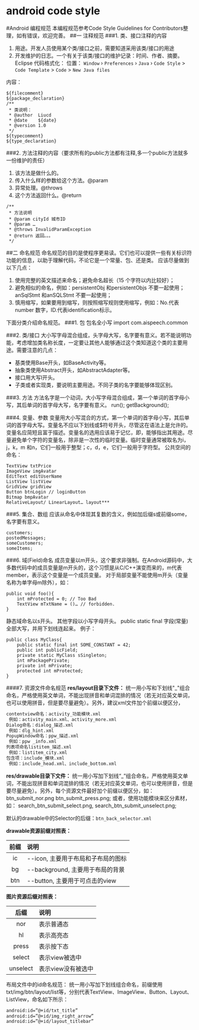 android code style
==================
#Android 编程规范
本编程规范参考Code Style Guidelines for Contributors整理，如有错误，欢迎完善。
##一 注释规范
###1. 类、接口注释的内容
1. 用途。开发人员使用某个类/接口之前，需要知道采用该类/接口的用途
2. 开发维护的日志。一个有关于该类/接口的维护记录：时间、作者、摘要。
Eclipse 代码格式化：
位置：
`Window` › `Preferences` › `Java` › `Code Style` > `Code Template` > `Code` > `New Java files`

内容：
```
${filecomment}
${package_declaration}
/** 
 * 类说明：
 * @author  Liucd
 * @date    ${date}
 * @version 1.0
 */ 
${typecomment}
${type_declaration}
```

###2. 方法注释的内容（要求所有的public方法都有注释,多一个public方法就多一份维护的责任）
1. 该方法是做什么的。
2. 传入什么样的参数给这个方法。@param
3. 异常处理。@throws
4. 这个方法返回什么。@return

```
/** 
 * 方法说明 
 * @param cityId 城市ID
 * @param …
 * @throws InvalidParamException
 * @return 返回。。。
 */
 ```

##二 命名规范
   命名规范的目的是使程序更易读。它们也可以提供一些有关标识符功能的信息，以助于理解代码，不论它是一个常量、包、还是类。
应该尽量做到以下几点：
1. 使用完整的英文描述来命名；避免命名超长（15 个字符以内比较好）；
2. 避免相似的命名，例如：persistentObj 和persistentObjs 不要一起使用；anSqlStmt 和anSQLStmt 不要一起使用；
3. 慎用缩写，如果要用到缩写，则按照缩写规则使用缩写，例如：No.代表number 数字，ID.代表identification标示。

下面分类介绍命名规范。
###1. 包
包名全小写
import com.aispeech.common

###2. 类/接口
大小写字母混合组成，头字母大写，名字要有意义。若不能说明功能，考虑增加类名称长度，一定要让其他人能够通过这个类知道这个类的主要用途。需要注意的几点：
  * 基类使用Base开头，如BaseActivity等。
  * 抽象类使用Abstract开头，如AbstractAdapter等。
  * 接口用大写I开头。
  * 子类或者实现类，要说明主要用途。不同子类的名字要能够体现区别。

###3. 方法
方法名字是一个动词，大小写字母混合组成，第一个单词的首字母小写，其后单词的首字母大写，名字要有意义。
run();
getBackground();

###4. 变量、参数
变量用大小写混合的方式，第一个单词的首字母小写，其后单词的首字母大写。变量名不应以下划线或$符号开头，尽管这在语法上是允许的。
变量名应简短且富于描述。变量名的选用应该易于记忆，即，能够指出其用途。尽量避免单个字符的变量名，除非是一次性的临时变量。临时变量通常被取名为i，j，k，m 和n，它们一般用于整型；c，d，e，它们一般用于字符型。
公共空间的命名：
```
TextView txtPrice
ImageView imgAvatar
EditText editUserName
ListView listView
GridView gridView
Button btnLogin // loginButton
Bitmap bmpAvatar
RelativeLayout/ LinearLayout… layout***
```

###5. 集合、数组
应该从命名中体现其复数的含义，例如加后缀s或前缀some，名字要有意义。
```
customers;
postedMessages;
someCustomers;
someItems;
```
###6. 域(Field)命名
成员变量以m开头，这个要求非强制。在Android源码中，大多数代码中的成员变量是m开头的，这个习惯是从C/C++演变而来的，m代表member，表示这个变量是一个成员变量。
对于局部变量不能使用m开头（变量名称为单字母m除外），如：
```
public void foo(){ 
    int mProtected = 0; // Too Bad
    TextView mTxtName = ()… // forbidden.
}
```
静态域命名以s开头。
其他字段以小写字母开头。
public static final 字段(常量) 全部大写，并用下划线连起来。
例子：
```
public class MyClass{
    public static final int SOME_CONSTANT = 42;
    public int publicField;
    private static MyClass sSingleton;
    int mPackagePrivate;
    private int mPrivate;
    protected int mProtected;
}
```
####7. 资源文件命名规范 
**res/layout目录下文件：**
统一用小写和下划线"_"组合命名，严格使用英文单词，不能出现拼音和单词混排的情况（若无对应英文单词，也可以使用拼音，但是要尽量避免）。另外，建议xml文件加个前缀以便区分，

```bash
contentview命名：activity_功能模块.xml
 例如：activity_main.xml、activity_more.xml
Dialog命名：dialog_描述.xml
 例如：dlg_hint.xml
PopupWindow命名：ppw_描述.xml
 例如：ppw _info.xml
列表项命名listitem_描述.xml
 例如：listitem_city.xml
包含项：include_模块.xml
 例如：include_head.xml、include_bottom.xml
```

**res/drawable目录下文件：**
统一用小写加下划线“_”组合命名，严格使用英文单词，不能出现拼音和单词混排的情况（若无对应英文单词，也可以使用拼音，但是要尽量避免）。另外，每个资源文件最好加个前缀以便区分，如：
btn_submit_nor.png
btn_submit_press.png;
或者，使用功能模块来区分素材，如：
search_btn_submit_select.png,
search_btn_submit_unselect.png;

默认的drawable中的Selector的后缀：```btn_back_selector.xml```


**drawable资源前缀对照表：**

| 前缀 |说明 |
|:----:|:-------------|
| ic   | --icon, 主要用于布局和子布局的图标 |
| bg   | --background, 主要用于布局的背景   |
| btn  | --button, 主要用于可点击的view     |


**图片资源后缀对照表：**

| 后缀 |说明 |
|:----:|:-------------|
| nor   | 表示普通态 |
| hl   | 表示高亮态  |
| press  | 表示按下态 |
| select | 表示view被选中 |
| unselect | 表示view没有被选中 |


布局文件中的id命名规范：
统一用小写加下划线组合命名，前缀使用txt/img/btn/layout/list等，分别代表TextView、ImageView、Button、Layout、ListView，命名如下所示：

```xml
android:id=”@+id/txt_title”
android:id=”@+id/img_right_arrow”
android:id=”@+id/layout_titlebar”
```

